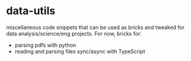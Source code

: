 # data-utils
miscellaneous code snippets that can be used as bricks and tweaked for data analysis/science/eng projects. For now, bricks for:

- parsing pdfs with python
- reading and parsing files sync/async with TypeScript